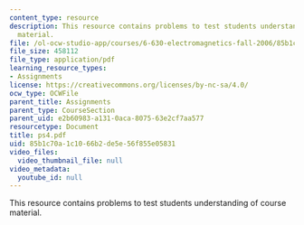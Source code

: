 ```yaml
---
content_type: resource
description: This resource contains problems to test students understanding of course
  material.
file: /ol-ocw-studio-app/courses/6-630-electromagnetics-fall-2006/85b1c70a1c1066b2de5e56f855e05831_ps4.pdf
file_size: 458112
file_type: application/pdf
learning_resource_types:
- Assignments
license: https://creativecommons.org/licenses/by-nc-sa/4.0/
ocw_type: OCWFile
parent_title: Assignments
parent_type: CourseSection
parent_uid: e2b60983-a131-0aca-8075-63e2cf7aa577
resourcetype: Document
title: ps4.pdf
uid: 85b1c70a-1c10-66b2-de5e-56f855e05831
video_files:
  video_thumbnail_file: null
video_metadata:
  youtube_id: null
---
```

This resource contains problems to test students understanding of course material.